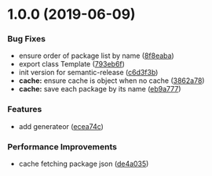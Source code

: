 # 1.0.0 (2019-06-09)


### Bug Fixes

* ensure order of package list by name ([8f8eaba](https://github.com/mitsuru793/node-document-generator-package-bundle/commit/8f8eaba))
* export class Template ([793eb6f](https://github.com/mitsuru793/node-document-generator-package-bundle/commit/793eb6f))
* init version for semantic-release ([c6d3f3b](https://github.com/mitsuru793/node-document-generator-package-bundle/commit/c6d3f3b))
* **cache:** ensure cache is object when no cache ([3862a78](https://github.com/mitsuru793/node-document-generator-package-bundle/commit/3862a78))
* **cache:** save each package by its name ([eb9a777](https://github.com/mitsuru793/node-document-generator-package-bundle/commit/eb9a777))


### Features

* add generateor ([ecea74c](https://github.com/mitsuru793/node-document-generator-package-bundle/commit/ecea74c))


### Performance Improvements

* cache fetching package json ([de4a035](https://github.com/mitsuru793/node-document-generator-package-bundle/commit/de4a035))
